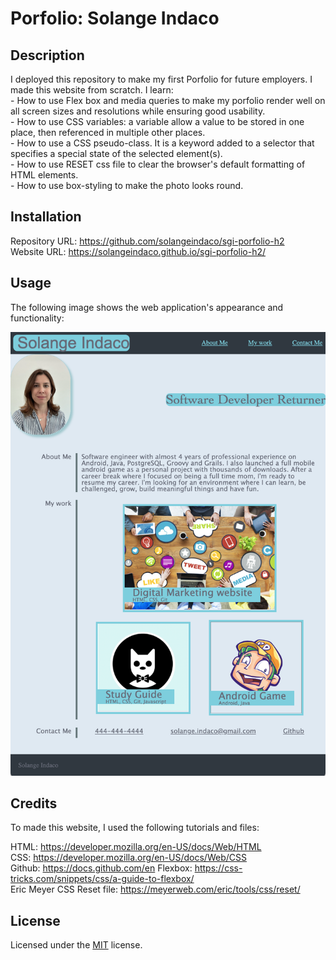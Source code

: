# Porfolio: Solange Indaco

## Description

I deployed this repository to make my first Porfolio for future employers. I made this website from scratch. 
I learn:  
    - How to use Flex box and media queries to make my porfolio render well on all screen sizes and resolutions while ensuring good usability.  
    - How to use CSS variables: a variable allow a value to be stored in one place, then referenced in multiple other places.      
    - How to use a CSS pseudo-class. It is a keyword added to a selector that specifies a special state of the selected element(s).   
    - How to use RESET css file to clear the browser's default formatting of HTML elements.    
    - How to use box-styling to make the photo looks round.        

## Installation

Repository URL: https://github.com/solangeindaco/sgi-porfolio-h2  
Website URL:  https://solangeindaco.github.io/sgi-porfolio-h2/  

## Usage

The following image shows the web application's appearance and functionality:

![The Porfolio webpage includes a navigation bar, a header image, and images of the developer's works in the middle of the page. At the bottom there is the contact information.](./assets/images/porfolio-screenshot.png)



## Credits

To made this website, I used the following tutorials and files:  

HTML: https://developer.mozilla.org/en-US/docs/Web/HTML   
CSS: https://developer.mozilla.org/en-US/docs/Web/CSS  
Github: https://docs.github.com/en
Flexbox: https://css-tricks.com/snippets/css/a-guide-to-flexbox/  
Eric Meyer CSS Reset file: https://meyerweb.com/eric/tools/css/reset/ 

## License

Licensed under the [MIT](LICENSE) license.

